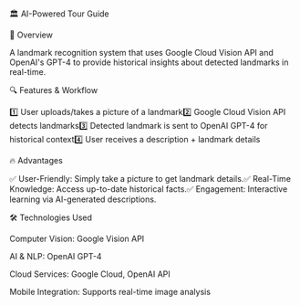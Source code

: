 🏛️ AI-Powered Tour Guide

🎯 Overview

A landmark recognition system that uses Google Cloud Vision API and OpenAI's GPT-4 to provide historical insights about detected landmarks in real-time.

🔍 Features & Workflow 

1️⃣ User uploads/takes a picture of a landmark2️⃣ Google Cloud Vision API detects landmarks3️⃣ Detected landmark is sent to OpenAI GPT-4 for historical context4️⃣ User receives a description + landmark details

🔥 Advantages     
 
✅ User-Friendly: Simply take a picture to get landmark details.✅ Real-Time Knowledge: Access up-to-date historical facts.✅ Engagement: Interactive learning via AI-generated descriptions.   

🛠 Technologies Used    
   
Computer Vision: Google Vision API      

AI & NLP: OpenAI GPT-4   
   
Cloud Services: Google Cloud, OpenAI API

Mobile Integration: Supports real-time image analysis
         